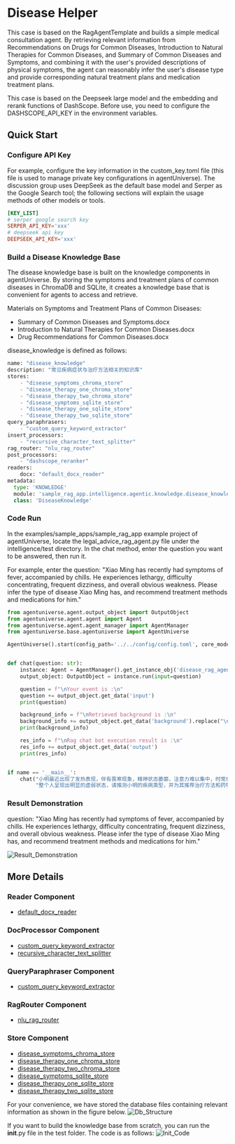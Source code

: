 # Disease Helper

This case is based on the RagAgentTemplate and builds a simple medical consultation agent. By retrieving relevant information from Recommendations on Drugs for Common Diseases, Introduction to Natural Therapies for Common Diseases, and Summary of Common Diseases and Symptoms, and combining it with the user's provided descriptions of physical symptoms, the agent can reasonably infer the user's disease type and provide corresponding natural treatment plans and medication treatment plans.

This case is based on the Deepseek large model and the embedding and rerank functions of DashScope. Before use, you need to configure the DASHSCOPE_API_KEY in the environment variables.

## Quick Start
### Configure API Key
For example, configure the key information in the custom_key.toml file (this file is used to manage private key configurations in agentUniverse). The discussion group uses DeepSeek as the default base model and Serper as the Google Search tool; the following sections will explain the usage methods of other models or tools.
```toml
[KEY_LIST]
# serper google search key
SERPER_API_KEY='xxx'
# deepseek api key
DEEPSEEK_API_KEY='xxx'
```
### Build a Disease Knowledge Base
The disease knowledge base is built on the knowledge components in agentUniverse. By storing the symptoms and treatment plans of common diseases in ChromaDB and SQLite, it creates a knowledge base that is convenient for agents to access and retrieve.

Materials on Symptoms and Treatment Plans of Common Diseases:
- Summary of Common Diseases and Symptoms.docx
- Introduction to Natural Therapies for Common Diseases.docx
- Drug Recommendations for Common Diseases.docx

disease_knowledge is defined as follows:
```python
name: "disease_knowledge"
description: "常见疾病症状与治疗方法相关的知识库"
stores:
    - "disease_symptoms_chroma_store"
    - "disease_therapy_one_chroma_store"
    - "disease_therapy_two_chroma_store"
    - "disease_symptoms_sqlite_store"
    - "disease_therapy_one_sqlite_store"
    - "disease_therapy_two_sqlite_store"
query_paraphrasers:
    - "custom_query_keyword_extractor"
insert_processors:
    - "recursive_character_text_splitter"
rag_router: "nlu_rag_router"
post_processors:
    - "dashscope_reranker"
readers:
    docx: "default_docx_reader"
metadata:
  type: 'KNOWLEDGE'
  module: 'sample_rag_app.intelligence.agentic.knowledge.disease_knowledge'
  class: 'DiseaseKnowledge'
```

### Code Run
In the examples/sample_apps/sample_rag_app example project of agentUniverse, locate the legal_advice_rag_agent.py file under the intelligence/test directory. In the chat method, enter the question you want to be answered, then run it.

For example, enter the question: "Xiao Ming has recently had symptoms of fever, accompanied by chills. He experiences lethargy, difficulty concentrating, frequent dizziness, and overall obvious weakness. Please infer the type of disease Xiao Ming has, and recommend treatment methods and medications for him."
```python
from agentuniverse.agent.output_object import OutputObject
from agentuniverse.agent.agent import Agent
from agentuniverse.agent.agent_manager import AgentManager
from agentuniverse.base.agentuniverse import AgentUniverse

AgentUniverse().start(config_path='../../config/config.toml', core_mode=True)


def chat(question: str):
    instance: Agent = AgentManager().get_instance_obj('disease_rag_agent')
    output_object: OutputObject = instance.run(input=question)

    question = f"\nYour event is :\n"
    question += output_object.get_data('input')
    print(question)

    background_info = f"\nRetrieved background is :\n"
    background_info += output_object.get_data('background').replace("\n","")
    print(background_info)

    res_info = f"\nRag chat bot execution result is :\n"
    res_info += output_object.get_data('output')
    print(res_info)


if name == '__main__':
    chat("小明最近出现了发热表现，伴有畏寒现象，精神状态萎靡，注意力难以集中，时常感到头晕目眩，"
         "整个人呈现出明显的虚弱状态，请推测小明的疾病类型，并为其推荐治疗方法和药物推荐")
```
### Result Demonstration
question: "Xiao Ming has recently had symptoms of fever, accompanied by chills. He experiences lethargy, difficulty concentrating, frequent dizziness, and overall obvious weakness. Please infer the type of disease Xiao Ming has, and recommend treatment methods and medications for him."

![Result_Demonstration](../../_picture/result_show.png)

## More Details
### Reader Component
- [default_docx_reader](../../../../agentuniverse/agent/action/knowledge/reader/file/docx_reader.yaml)

### DocProcessor Component
- [custom_query_keyword_extractor](../../../../examples/sample_apps/rag_app/intelligence/agentic/knowledge/doc_processor/query_keyword_extractor.yaml)
- [recursive_character_text_splitter](../../../../agentuniverse/agent/action/knowledge/doc_processor/recursive_character_text_splitter.yaml)

### QueryParaphraser Component
- [custom_query_keyword_extractor](../../../../examples/sample_apps/rag_app/intelligence/agentic/knowledge/query_paraphraser/custom_query_keyword_extractor.yaml)

### RagRouter Component
- [nlu_rag_router](../../../../examples/sample_apps/rag_app/intelligence/agentic/knowledge/rag_router/nlu_rag_router.yaml)

### Store Component
- [disease_symptoms_chroma_store](../../../../examples/sample_apps/rag_app/intelligence/agentic/knowledge/store/disease_symptoms_chroma_store.yaml)
- [disease_therapy_one_chroma_store](../../../../examples/sample_apps/rag_app/intelligence/agentic/knowledge/store/disease_therapy_one_chroma_store.yaml)
- [disease_therapy_two_chroma_store](../../../../examples/sample_apps/rag_app/intelligence/agentic/knowledge/store/disease_therapy_two_chroma_store.yaml)
- [disease_symptoms_sqlite_store](../../../../examples/sample_apps/rag_app/intelligence/agentic/knowledge/store/disease_symptoms_sqlite_store.yaml)
- [disease_therapy_one_sqlite_store](../../../../examples/sample_apps/rag_app/intelligence/agentic/knowledge/store/disease_therapy_one_sqlite_store.yaml)
- [disease_therapy_two_sqlite_store](../../../../examples/sample_apps/rag_app/intelligence/agentic/knowledge/store/disease_therapy_two_sqlite_store.yaml)

For your convenience, we have stored the database files containing relevant information as shown in the figure below.
![Db_Structure](../../_picture/db_structure.png)

If you want to build the knowledge base from scratch, you can run the __init__.py file in the test folder. The code is as follows:
![Init_Code](../../_picture/init_code.png)
